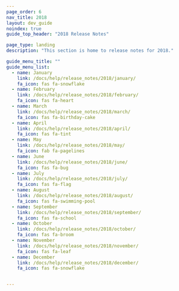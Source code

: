 ```yaml
---
page_order: 6
nav_title: 2018
layout: dev_guide
noindex: true
guide_top_header: "2018 Release Notes"

page_type: landing
description: "This section is home to release notes for 2018."

guide_menu_title: ""
guide_menu_list:
  - name: January
    link: /docs/help/release_notes/2018/january/
    fa_icon: fas fa-snowflake
  - name: February
    link: /docs/help/release_notes/2018/february/
    fa_icon: fas fa-heart
  - name: March
    link: /docs/help/release_notes/2018/march/
    fa_icon: fas fa-birthday-cake
  - name: April
    link: /docs/help/release_notes/2018/april/
    fa_icon: fas fa-tint
  - name: May
    link: /docs/help/release_notes/2018/may/
    fa_icon: fab fa-pagelines
  - name: June
    link: /docs/help/release_notes/2018/june/
    fa_icon: fas fa-bug
  - name: July
    link: /docs/help/release_notes/2018/july/
    fa_icon: fas fa-flag
  - name: August
    link: /docs/help/release_notes/2018/august/
    fa_icon: fas fa-swimming-pool
  - name: September
    link: /docs/help/release_notes/2018/september/
    fa_icon: fas fa-school
  - name: October
    link: /docs/help/release_notes/2018/october/
    fa_icon: fas fa-broom
  - name: November
    link: /docs/help/release_notes/2018/november/
    fa_icon: fas fa-leaf
  - name: December
    link: /docs/help/release_notes/2018/december/
    fa_icon: fas fa-snowflake


---
```

